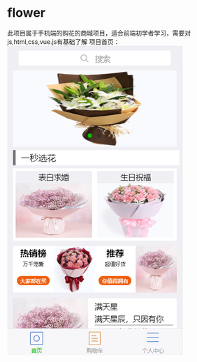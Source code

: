 # flower
此项目属于手机端的购花的商城项目，适合前端初学者学习，需要对js,html,css,vue.js有基础了解
项目首页：![Image text](https://github.com/qxh021314/flower/blob/master/static/homeImg.png)
